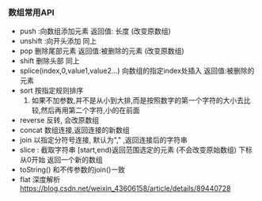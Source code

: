 ### 数组常用API
* push  :向数组添加元素  返回值: 长度 (改变原数组)
* unshift  :向开头添加 同上
* pop  删除尾部元素 返回值:被删除的元素 (改变原数组)
* shift 删除头部  同上
* splice(index,0,value1,value2...)  向数组的指定index处插入 返回值:被删除的元素
* sort  按指定规则排序
    1. 如果不加参数,并不是从小到大排,而是按照数字的第一个字符的大小去比较,然后再用第二个字符,小的在前面
* reverse 反转, 会改原数组 
* concat   数组连接,返回连接的新数组
* join 以指定分符号连接, 默认为"," ,返回连接后的字符串
* slice  :  截取字符串 [start,end)返回范围选定的元素 (不会改变原始数组) 下标从0开始 
返回一个新的数组
* toString() 和不传参数的join()一致
* flat 深度解析
<https://blog.csdn.net/weixin_43606158/article/details/89440728>